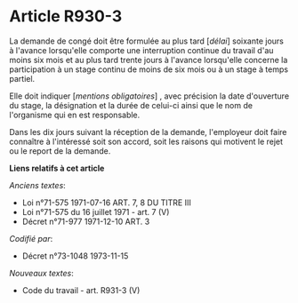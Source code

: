 # Article R930-3

La demande de congé doit être formulée au plus tard [*délai*] soixante jours à l'avance lorsqu'elle comporte une interruption
continue du travail d'au moins six mois et au plus tard trente jours à l'avance lorsqu'elle concerne la participation à un
stage continu de moins de six mois ou à un stage à temps partiel.

Elle doit indiquer [*mentions obligatoires*] , avec précision la date d'ouverture du stage, la désignation et la durée de
celui-ci ainsi que le nom de l'organisme qui en est responsable.

Dans les dix jours suivant la réception de la demande, l'employeur doit faire connaître à l'intéressé soit son accord, soit
les raisons qui motivent le rejet ou le report de la demande.

**Liens relatifs à cet article**

_Anciens textes_:

  - Loi n°71-575 1971-07-16 ART. 7, 8 DU TITRE III
  - Loi n°71-575 du 16 juillet 1971 - art. 7 (V)
  - Décret n°71-977 1971-12-10 ART. 3

_Codifié par_:

  - Décret n°73-1048 1973-11-15

_Nouveaux textes_:

  - Code du travail - art. R931-3 (V)
